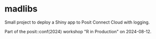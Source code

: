# madlibs

Small project to deploy a Shiny app to Posit Connect Cloud with logging.

Part of the posit::conf(2024) workshop "R in Production" on 2024-08-12.
